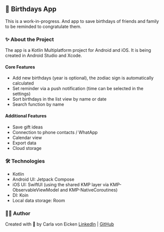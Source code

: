 ## 🎂 Birthdays App

This is a work-in-progress. And app to save birthdays of friends and family to be reminded to congratulate them.

### ✨ About the Project

The app is a Kotlin Multiplatform project for Android and iOS. It is being created in Android Studio and Xcode. 

#### Core Features

- Add new birthdays (year is optional), the zodiac sign is automatically calculated
- Set reminder via a push notification (time can be selected in the settings)
- Sort birthdays in the list view by name or date
- Search function by name

#### Additional Features

- Save gift ideas
- Connection to phone contacts / WhatApp
- Calendar view
- Export data
- Cloud storage

### 🛠️ Technologies

- Kotlin
- Android UI: Jetpack Compose
- iOS UI: SwiftUI (using the shared KMP layer via KMP-ObservableViewModel and KMP-NativeCoroutines)
- DI: Koin
- Local data storage: Room

### 👩‍💻 Author

Created with 💙 by Carla von Eicken
[LinkedIn](https://www.linkedin.com/in/carla-von-eicken/) | [GitHub](https://github.com/carla-voneicken)
